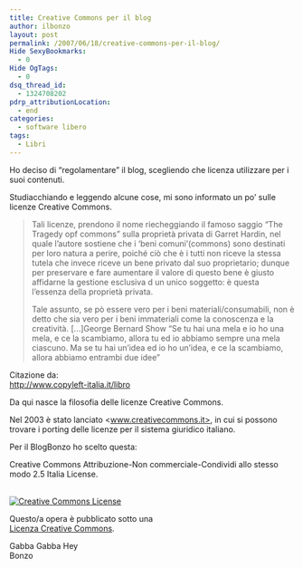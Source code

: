```yaml
---
title: Creative Commons per il blog
author: ilbonzo
layout: post
permalink: /2007/06/18/creative-commons-per-il-blog/
Hide SexyBookmarks:
  - 0
Hide OgTags:
  - 0
dsq_thread_id:
  - 1324708202
pdrp_attributionLocation:
  - end
categories:
  - software libero
tags:
  - Libri
---
```

Ho deciso di &#8220;regolamentare&#8221; il blog, scegliendo che licenza utilizzare per i suoi contenuti.

Studiacchiando e leggendo alcune cose, mi sono informato un po&#8217; sulle licenze Creative Commons.

> Tali licenze, prendono il nome riecheggiando il famoso saggio &#8220;The Tragedy opf commons&#8221; sulla proprietà privata di Garret Hardin, nel quale l&#8217;autore sostiene che i &#8216;beni comuni&#8217;(commons) sono destinati per loro natura a perire, poiché ciò che è i tutti non riceve la stessa tutela che invece riceve un bene privato dal suo proprietario; dunque per preservare e fare aumentare il valore di questo bene è giusto affidarne la gestione esclusiva d un unico soggetto: è questa l&#8217;essenza della proprietà privata.
> 
> Tale assunto, se pò essere vero per i beni materiali/consumabili, non è detto che sia vero per i beni immateriali come la conoscenza e la creatività. [...]George Bernard Show &#8220;Se tu hai una mela e io ho una mela, e ce la scambiamo, allora tu ed io abbiamo sempre una mela ciascuno. Ma se tu hai un&#8217;idea ed io ho un&#8217;idea, e ce la scambiamo, allora abbiamo entrambi due idee&#8221; 

Citazione da:  
<http://www.copyleft-italia.it/libro>

Da qui nasce la filosofia delle licenze Creative Commons.

Nel 2003 è stato lanciato <www.creativecommons.it>, in cui si possono trovare i porting delle licenze per il sistema giuridico italiano.

Per il BlogBonzo ho scelto questa:

Creative Commons Attribuzione-Non commerciale-Condividi allo stesso modo 2.5 Italia License. 

<a rel="license" href="http://creativecommons.org/licenses/by-nc-sa/2.5/it/"><br /> <img alt="Creative Commons License" style="border-width:0" src="http://i.creativecommons.org/l/by-nc-sa/2.5/it/88x31.png" /><br /> </a>  
  
Questo/a opera è pubblicato sotto una  
<a rel="license" href="http://creativecommons.org/licenses/by-nc-sa/2.5/it/">Licenza Creative Commons</a>.

Gabba Gabba Hey  
Bonzo

<div class='kindleWidget kindleLight' >
  
</div>

